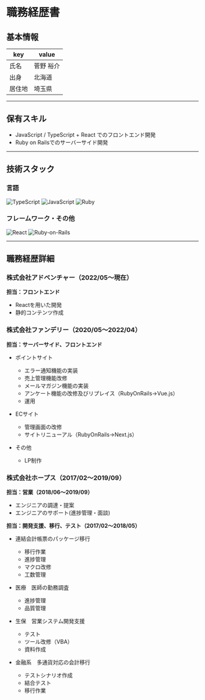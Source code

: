 # 職務経歴書

## 基本情報

|key|value|
|---|---|
|氏名|菅野 裕介|
|出身|北海道|
|居住地|埼玉県|

---

## 保有スキル

- JavaScript / TypeScript + React でのフロントエンド開発
- Ruby on Railsでのサーバーサイド開発

---

## 技術スタック

### 言語
<p>
<img alt="TypeScript" src="https://img.shields.io/badge/-TypeScript-007ACC?style=flat-square&logo=typescript&logoColor=white" />
  <img alt="JavaScript" src="https://img.shields.io/badge/-JavaScript-F7DF1E?style=flat-square&logo=JavaScript&logoColor=white" />
  <img alt="Ruby" src="https://img.shields.io/badge/-Ruby-CC342D?style=flat-square&logo=Ruby&logoColor=white" />
</p>

### フレームワーク・その他
<p>
  <img alt="React" src="https://img.shields.io/badge/-React-45b8d8?style=flat-square&logo=react&logoColor=white" />
 <img alt="Ruby-on-Rails" src="https://img.shields.io/badge/-Rails-CC0000?style=flat-square&logo=Ruby-on-Rails&logoColor=white" />
</p>

---

## 職務経歴詳細

### 株式会社アドベンチャー（2022/05〜現在）
**担当：フロントエンド**

- Reactを用いた開発
- 静的コンテンツ作成

### 株式会社ファンデリー（2020/05〜2022/04）
**担当：サーバーサイド、フロントエンド**

- ポイントサイト
  - エラー通知機能の実装
  - 売上管理機能改修
  - メールマガジン機能の実装
  - アンケート機能の改修及びリプレイス（RubyOnRails->Vue.js）
  - 運用

- ECサイト
  - 管理画面の改修
  - サイトリニューアル（RubyOnRails->Next.js）

- その他
  - LP制作
  
### 株式会社ホープス（2017/02〜2019/09）
**担当：営業（2018/06〜2019/09）**

- エンジニアの調達・提案
- エンジニアのサポート(進捗管理・面談)

**担当：開発支援、移行、テスト（2017/02〜2018/05）**

- 連結会計帳票のパッケージ移行
  - 移行作業
  - 進捗管理
  - マクロ改修
  - 工数管理

- 医療　医師の勤務調査
  - 進捗管理
  - 品質管理
  
- 生保　営業システム開発支援
  - テスト
  - ツール改修（VBA）
  - 資料作成

- 金融系　多通貨対応の会計移行
  - テストシナリオ作成
  - 結合テスト
  - 移行作業


